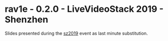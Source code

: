 # rav1e - 0.2.0 - LiveVideoStack 2019 - Shenzhen

Slides presented during the [sz2019](http://sz2019.livevideostack.com/) event as last minute substitution.

